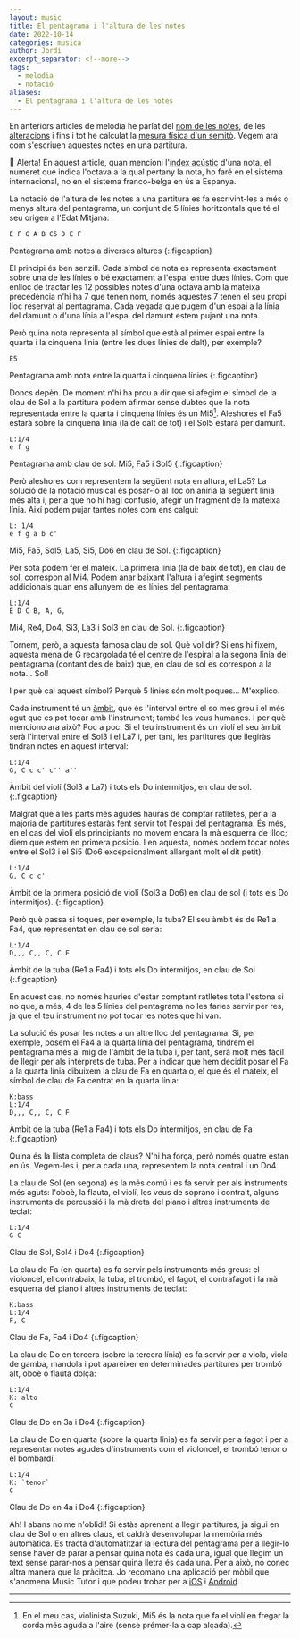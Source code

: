 ```yaml
---
layout: music
title: El pentagrama i l'altura de les notes
date: 2022-10-14
categories: musica
author: Jordi
excerpt_separator: <!--more-->
tags:
  - melodia
  - notació
aliases:
  - El pentagrama i l'altura de les notes
---
```


En anteriors articles de melodia he parlat del [nom de les notes](2022-10-10-el-nom-de-les-notes), de les [alteracions](2022-10-13-te-bemolls-i-sostinguts) i fins i tot he calculat la [mesura física d'un semitò](2022-10-12-el-valor-dun-semito). Vegem ara com s'escriuen aquestes notes en una partitura. <!--more-->

🚨 Alerta! En aquest article, quan mencioni l'[índex acústic](https://es.wikipedia.org/wiki/%C3%8Dndice_ac%C3%BAstico) d'una nota, el numeret que indica l'octava a la qual pertany la nota, ho faré en el sistema internacional, no en el sistema franco-belga en ús a Espanya.

La notació de l'altura de les notes a una partitura es fa escrivint-les a més o menys altura del pentagrama, un conjunt de 5 línies horitzontals que té el seu origen a l'Edat Mitjana:

```music
E F G A B C5 D E F
```
Pentagrama amb notes a diverses altures
{:.figcaption}

El principi és ben senzill. Cada símbol de nota es representa exactament sobre una de les línies o bé exactament a l'espai entre dues línies. Com que enlloc de tractar les 12 possibles notes d'una octava amb la mateixa precedència n'hi ha 7 que tenen nom, només aquestes 7 tenen el seu propi lloc reservat al pentagrama. Cada vegada que pugem d'un espai a la línia del damunt o d'una línia a l'espai del damunt estem pujant una nota.

Però quina nota representa al símbol que està al primer espai entre la quarta i la cinquena línia (entre les dues línies de dalt), per exemple? 

```music
E5
```
Pentagrama amb nota entre la quarta i cinquena línies
{:.figcaption}

Doncs depèn. De moment n'hi ha prou a dir que si afegim el símbol de la clau de Sol a la partitura podem afirmar sense dubtes que la nota representada entre la quarta i cinquena línies és un Mi5[^1].  Aleshores el Fa5 estarà sobre la cinquena línia (la de dalt de tot) i el Sol5 estarà per damunt.
```music-abc
L:1/4
e f g
```
Pentagrama amb clau de sol: Mi5, Fa5 i Sol5
{:.figcaption}

Però aleshores com representem la següent nota en altura, el La5? La solució de la notació musical és posar-lo al lloc on aniria la següent línia més alta i, per a que no hi hagi confusió, afegir un fragment de la mateixa línia. Així podem pujar tantes notes com ens calgui:

```music-abc
L: 1/4
e f g a b c'
```
Mi5, Fa5, Sol5, La5, Si5, Do6 en clau de Sol.
{:.figcaption}

Per sota podem fer el mateix. La primera línia (la de baix de tot), en clau de sol, correspon al Mi4. Podem anar baixant l'altura i afegint segments addicionals quan ens allunyem de les línies del pentagrama:

```music-abc
L:1/4
E D C B, A, G,
```
Mi4, Re4, Do4, Si3, La3 i Sol3 en clau de Sol.
{:.figcaption}

Tornem, però, a aquesta famosa clau de sol. Què vol dir? Si ens hi fixem, aquesta mena de G recargolada té el centre de l'espiral a la segona línia del pentagrama (contant des de baix) que, en clau de sol es correspon a la nota... Sol!

I per què cal aquest símbol? Perquè 5 línies són molt poques... M'explico.

Cada instrument té un [àmbit](https://ca.wikipedia.org/wiki/%C3%80mbit), que és l'interval entre el so més greu i el més agut que es pot tocar amb l'instrument; també les veus humanes. I per què menciono ara això? Poc a poc. 
Si el teu instrument és un violí el seu àmbit serà l'interval entre el Sol3 i el La7 i, per tant, les partitures que llegiràs tindran notes en aquest interval:
```music-abc
L:1/4
G, C c c' c'' a''
```
Àmbit del violí (Sol3 a La7) i tots els Do intermitjos, en clau de sol.
{:.figcaption}

Malgrat que a les parts més agudes hauràs de comptar ratlletes, per a la majoria de partitures estaràs fent servir tot l'espai del pentagrama. És més, en el cas del violí els principiants no movem encara la mà esquerra de llloc; diem que estem en primera posició. I en aquesta, només podem tocar notes entre el Sol3 i el Si5 (Do6 excepcionalment allargant molt el dit petit):

```music-abc
L:1/4
G, C c c'
```
Àmbit de la primera posició de violí (Sol3 a Do6) en clau de sol (i tots els Do intermitjos).
{:.figcaption}

Però què passa si toques, per exemple, la tuba? El seu àmbit és de Re1 a Fa4, que representat en clau de sol seria:
```music-abc
L:1/4
D,,, C,, C, C F
```
Àmbit de la tuba (Re1 a Fa4) i tots els Do intermitjos, en clau de Sol 
{:.figcaption}

En aquest cas, no només hauries d'estar comptant ratlletes tota l'estona si no que, a més, 4 de les 5 línies del pentagrama no les faries servir per res, ja que el teu instrument no pot tocar les notes que hi van.

La solució és posar les notes a un altre lloc del pentagrama. Si, per exemple, posem el Fa4 a la quarta línia del pentagrama, tindrem el pentagrama més al mig de l'àmbit de la tuba i, per tant, serà molt més fàcil de llegir per als intèrprets de tuba. Per a indicar que hem decidit posar el Fa a la quarta línia dibuixem la clau de Fa en quarta o, el que és el mateix, el símbol de clau de Fa centrat en la quarta línia:
```music-abc
K:bass
L:1/4
D,,, C,, C, C F
```
Àmbit de la tuba (Re1 a Fa4) i tots els Do intermitjos, en clau de Fa 
{:.figcaption}

Quina és la llista completa de claus? N'hi ha força, però només quatre estan en ús. Vegem-les i, per a cada una, representem la nota central i un Do4.

La clau de Sol (en segona) és la més comú i es fa servir per als instruments més aguts: l'oboè, la flauta, el violí, les veus de soprano i contralt, alguns instruments de percussió i la mà dreta del piano i altres instruments de teclat:
```music-abc
L:1/4
G C
```
Clau de Sol, Sol4 i Do4
{:.figcaption}

La clau de Fa (en quarta) es fa servir pels instruments més greus: el violoncel, el contrabaix, la tuba, el trombó, el fagot, el contrafagot i la mà esquerra del piano i altres instruments de teclat:
```music-abc
K:bass
L:1/4
F, C
```
Clau de Fa, Fa4 i Do4
{:.figcaption}

La clau de Do en tercera (sobre la tercera línia) es fa servir per a viola, viola de gamba, mandola i pot aparèixer en determinades partitures per trombó alt, oboè o flauta dolça:
```music-abc
L:1/4
K: alto
C
```
Clau de Do en 3a i Do4
{:.figcaption}

La clau de Do en quarta (sobre la quarta línia) es fa servir per a fagot i per a representar notes agudes d'instruments com el violoncel, el trombó tenor o el bombardí.
```music-abc
L:1/4
K: `tenor`
C
```
Clau de Do en 4a i Do4
{:.figcaption}

Ah! I abans no me n'oblidi! Si estàs aprenent a llegir partitures, ja sigui en clau de Sol o en altres claus, et caldrà desenvolupar la memòria més automàtica. Es tracta d'automatitzar la lectura del pentagrama per a llegir-lo sense haver de parar a pensar quina nota és cada una, igual que llegim un text sense parar-nos a pensar quina lletra és cada una. Per a això, no conec altra manera que la pràcitca. Jo recomano una aplicació per mòbil que s'anomena Music Tutor i que podeu trobar per a [iOS](https://apps.apple.com/us/app/music-tutor-sight-reading/id514363426) i [Android](https://play.google.com/store/apps/details?id=com.jsplash.musictutor&hl=en&gl=US).

---
[^1]: En el meu cas, violinista Suzuki, Mi5 és la nota que fa el violí en fregar la corda més aguda a l'aire (sense prémer-la a cap alçada).